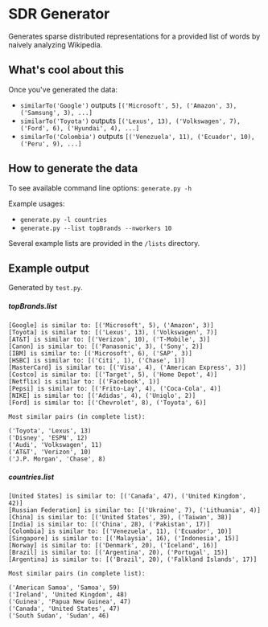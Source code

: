 # SDR Generator

Generates sparse distributed representations for a provided list of words by naively analyzing Wikipedia.

## What's cool about this

Once you've generated the data:

- `similarTo('Google')` outputs `[('Microsoft', 5), ('Amazon', 3), ('Samsung', 3), ...]`
- `similarTo('Toyota')` outputs `[('Lexus', 13), ('Volkswagen', 7), ('Ford', 6), ('Hyundai', 4), ...]`
- `similarTo('Colombia')` outputs `[('Venezuela', 11), ('Ecuador', 10), ('Peru', 9), ...]`

## How to generate the data

To see available command line options: `generate.py -h`

Example usages:
- `generate.py -l countries`
- `generate.py --list topBrands --nworkers 10`

Several example lists are provided in the `/lists` directory.

## Example output

Generated by `test.py`.

##### topBrands.list
```
[Google] is similar to: [('Microsoft', 5), ('Amazon', 3)]
[Toyota] is similar to: [('Lexus', 13), ('Volkswagen', 7)]
[AT&T] is similar to: [('Verizon', 10), ('T-Mobile', 3)]
[Canon] is similar to: [('Panasonic', 3), ('Sony', 2)]
[IBM] is similar to: [('Microsoft', 6), ('SAP', 3)]
[HSBC] is similar to: [('Citi', 1), ('Chase', 1)]
[MasterCard] is similar to: [('Visa', 4), ('American Express', 3)]
[Costco] is similar to: [('Target', 5), ('Home Depot', 4)]
[Netflix] is similar to: [('Facebook', 1)]
[Pepsi] is similar to: [('Frito-Lay', 4), ('Coca-Cola', 4)]
[NIKE] is similar to: [('Adidas', 4), ('Uniqlo', 2)]
[Ford] is similar to: [('Chevrolet', 8), ('Toyota', 6)]

Most similar pairs (in complete list):

('Toyota', 'Lexus', 13)
('Disney', 'ESPN', 12)
('Audi', 'Volkswagen', 11)
('AT&T', 'Verizon', 10)
('J.P. Morgan', 'Chase', 8)
```

##### countries.list
```
[United States] is similar to: [('Canada', 47), ('United Kingdom', 42)]
[Russian Federation] is similar to: [('Ukraine', 7), ('Lithuania', 4)]
[China] is similar to: [('United States', 39), ('Taiwan', 38)]
[India] is similar to: [('China', 28), ('Pakistan', 17)]
[Colombia] is similar to: [('Venezuela', 11), ('Ecuador', 10)]
[Singapore] is similar to: [('Malaysia', 16), ('Indonesia', 15)]
[Norway] is similar to: [('Denmark', 20), ('Iceland', 16)]
[Brazil] is similar to: [('Argentina', 20), ('Portugal', 15)]
[Argentina] is similar to: [('Brazil', 20), ('Falkland Islands', 17)]

Most similar pairs (in complete list):

('American Samoa', 'Samoa', 59)
('Ireland', 'United Kingdom', 48)
('Guinea', 'Papua New Guinea', 47)
('Canada', 'United States', 47)
('South Sudan', 'Sudan', 46)
```
